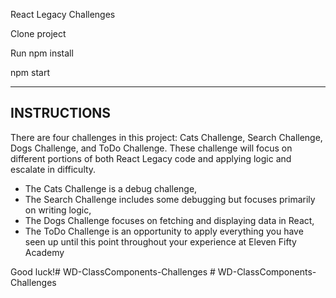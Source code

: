React Legacy Challenges

Clone project

Run npm install

npm start

******************************

INSTRUCTIONS
------------

There are four challenges in this project: Cats Challenge, Search Challenge, Dogs Challenge, and ToDo Challenge. These challenge will focus on different portions of both React Legacy code and applying logic and escalate in difficulty.

 - The Cats Challenge is a debug challenge,
 - The Search Challenge includes some debugging but focuses primarily on writing logic,
 - The Dogs Challenge focuses on fetching and displaying data in React,
 - The ToDo Challenge is an opportunity to apply everything you have seen up until this point throughout your experience at Eleven Fifty Academy

Good luck!#   W D - C l a s s C o m p o n e n t s - C h a l l e n g e s  
 #   W D - C l a s s C o m p o n e n t s - C h a l l e n g e s  
 